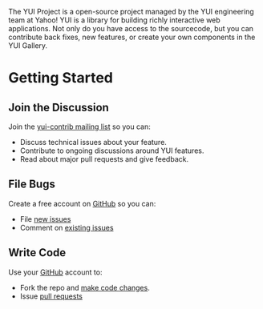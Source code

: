 The YUI Project is a open-source project managed by the YUI engineering team at Yahoo! YUI is a library for building richly interactive web applications. Not only do you have access to the sourcecode, but you can contribute back fixes, new features, or create your own components in the YUI Gallery. 

# Getting Started

## Join the Discussion ##

Join the [yui-contrib mailing list](https://groups.google.com/forum/?fromgroups=#!forum/yui-contrib) so you can:
   * Discuss technical issues about your feature.
   * Contribute to ongoing discussions around YUI features.
   * Read about major pull requests and give feedback.

## File Bugs ##

Create a free account on [GitHub](https://github.com/signup/free) so you can:
  * File [new issues](https://github.com/yui/yui3/issues/new)
  * Comment on [existing issues](https://github.com/yui/yui3/issues?direction=desc&labels=website&sort=created&state=open)

## Write Code ##

Use your [GitHub](https://github.com/) account to:
   * Fork the repo and [make code changes](https://github.com/yui/yui3/wiki/Developer-Workflow#making-a-change-to-yui).
   * Issue [pull requests](https://github.com/yui/yui3/wiki/Developer-Workflow#9-submit-a-pull-request)
      

